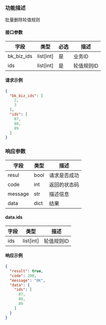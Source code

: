 ### 功能描述

批量删除轮值规则


#### 接口参数

| 字段         | 类型        | 必选 | 描述     |
|------------|-----------|----|--------|
| bk_biz_ids | list[int] | 是  | 业务ID   |
| ids        | list[int] | 是  | 轮值规则ID |

#### 请求示例

```json
{
  "bk_biz_ids": [
    2,
    3
  ],
  "ids": [
    87,
    88,
    89
  ]
}
```

### 响应参数

| 字段      | 类型   | 描述     |
|---------|------|--------|
| resul   | bool | 请求是否成功 |
| code    | int  | 返回的状态码 |
| message | str  | 描述信息   |
| data    | dict | 结果     |

#### data.ids

| 字段  | 类型        | 描述     |
|-----|-----------|--------|
| ids | list[int] | 轮值规则ID |

#### 响应示例

```json
{
  "result": true,
  "code": 200,
  "message": "OK",
  "data": {
    "ids": [
      87,
      88,
      89
    ]
  }
}
```

